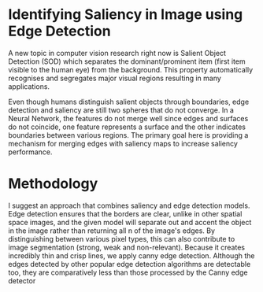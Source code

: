 # Identifying Saliency in Image using Edge Detection
A new topic in computer vision research right now is Salient Object Detection (SOD) which separates the dominant/prominent item (first item visible to the human eye) from the background. This property automatically recognises and segregates major visual regions resulting in many applications. 

Even though humans distinguish salient objects through boundaries, edge detection and saliency are still two spheres that do not converge. In a Neural Network, the features do not merge well since edges and surfaces do not coincide, one feature represents a surface and the other indicates boundaries between various regions. The primary goal here is providing a mechanism for merging edges with saliency maps to increase saliency performance. 

# Methodology
I suggest an approach that combines saliency and edge detection models. Edge detection ensures that the borders are clear, unlike in other spatial space images, and the given model will separate out and accent the object in the image rather than returning all n of the image's edges. By distinguishing between various pixel types, this can also contribute to image segmentation (strong, weak and non-relevant). Because it creates incredibly thin and crisp lines, we apply canny edge detection. Although the edges detected by other popular edge detection algorithms are detectable too, they are comparatively less than those processed by the Canny edge detector

